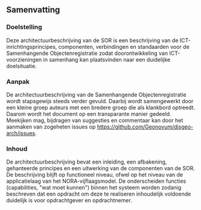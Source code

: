 ## Samenvatting

### Doelstelling

Deze architectuurbeschrijving van de SOR is een beschrijving van de ICT-inrichtingsprincipes, componenten, verbindingen en standaarden voor de Samenhangende Objectenregistratie zodat doorontwikkeling van ICT-voorzieningen in samenhang kan plaatsvinden naar een duidelijke doelsituatie.

### Aanpak

De architectuurbeschrijving van de Samenhangende Objectenregistratie wordt stapsgewijs steeds verder gevuld. Daarbij wordt samengewerkt door een kleine groep auteurs met een bredere groep die als klankbord optreedt. Daarom wordt het document op een transparante manier gedeeld. Meekijken mag, bijdragen van suggesties en commentaar kan door het aanmaken van zogeheten issues op https://github.com/Geonovum/disgeo-arch/issues.

### Inhoud

De architectuurbeschrijving bevat een inleiding, een afbakening, gehanteerde principes en een uitwerking van de componenten van de SOR. De beschrijving blijft op functioneel niveau, ofwel op het niveau van de applicatielaag van het NORA-vijflaagsmodel. De onderscheiden functies (capabilities, "wat moet kunnen") binnen het systeem worden zodanig beschreven dat een opdracht om deze te realiseren inhoudelijk voldoende duidelijk is voor opdrachtgever en opdrachtnemer.
